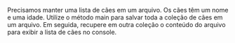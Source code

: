 Precisamos manter uma lista de cães em um arquivo. Os cães têm um nome e uma idade.
Utilize o método main para salvar toda a coleção de cães em um arquivo. Em seguida, 
recupere em outra coleção o conteúdo do arquivo para exibir a lista de cães no console. 
